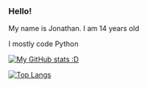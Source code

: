 ### Hello!
My name is Jonathan. I am 14 years old

I mostly code Python

[![My GitHub stats :D](https://github-readme-stats.vercel.app/api?username=Un10ck3d)](https://github.com/Un1X-UNDERSCORE)

[![Top Langs](https://github-readme-stats.vercel.app/api/top-langs/?username=Un10ck3d)](https://github.com/anuraghazra/github-readme-stats)
